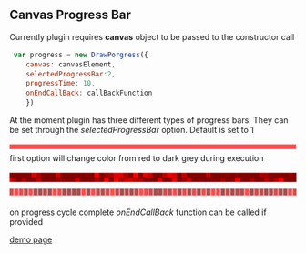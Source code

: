 ## Canvas Progress Bar

Currently plugin requires **canvas** object to be passed to the constructor call 
```javascript
 var progress = new DrawPorgress({
    canvas: canvasElement, 
    selectedProgressBar:2,
    progressTime: 10,
    onEndCallBack: callBackFunction
    })
```
At the moment plugin has three different types of progress bars. They can be set through the *selectedProgressBar* option. Default is set to 1     

![alt first option](img/progress1.png)
first option will change color from red to dark grey during execution

![alt first option](img/progress2.png)
![alt first option](img/progress3.png)

on progress cycle complete *onEndCallBack* function can be called if provided 

[demo page](http://alex-volkov.github.io/canvas-progress-bar/)
